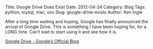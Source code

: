 Title: Google Drive Does Exist 
Date: 2012-04-24
Category: Blog
Tags: python, mysql, mac, osx
Slug: google-drive-exists
Author: Ken Ingle

After a long time waiting and hoping, Google has finally announced the arrival of Google Drive.  This is something I have been hoping for, for a LONG time.  Can’t wait to start using it and see how it is.  

[Google Drive - Google’s Official Blog](http://googleblog.blogspot.com/2012/04/introducing-google-drive-yes-really.html)
